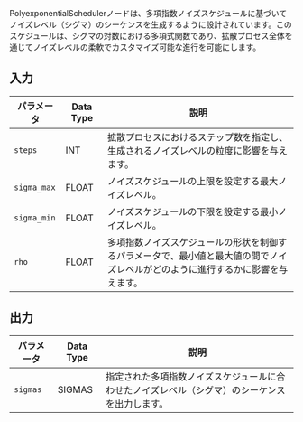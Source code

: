 
PolyexponentialSchedulerノードは、多項指数ノイズスケジュールに基づいてノイズレベル（シグマ）のシーケンスを生成するように設計されています。このスケジュールは、シグマの対数における多項式関数であり、拡散プロセス全体を通じてノイズレベルの柔軟でカスタマイズ可能な進行を可能にします。

## 入力

| パラメータ  | Data Type | 説明                                                                                                                             |
| ----------- | ----------- | -------------------------------------------------------------------------------------------------------------------------------- |
| `steps`     | INT         | 拡散プロセスにおけるステップ数を指定し、生成されるノイズレベルの粒度に影響を与えます。                                           |
| `sigma_max` | FLOAT       | ノイズスケジュールの上限を設定する最大ノイズレベル。                                                                             |
| `sigma_min` | FLOAT       | ノイズスケジュールの下限を設定する最小ノイズレベル。                                                                             |
| `rho`       | FLOAT       | 多項指数ノイズスケジュールの形状を制御するパラメータで、最小値と最大値の間でノイズレベルがどのように進行するかに影響を与えます。 |

## 出力

| パラメータ | Data Type | 説明                                                                                           |
| ---------- | ----------- | ---------------------------------------------------------------------------------------------- |
| `sigmas`   | SIGMAS      | 指定された多項指数ノイズスケジュールに合わせたノイズレベル（シグマ）のシーケンスを出力します。 |
